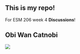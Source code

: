 ## This is my repo!

For ESM 206 week 4 **Discussions**!

## **Obi Wan Catnobi**
![](https://octodex.github.com/images/octobiwan.jpg)

